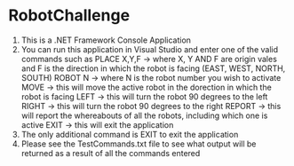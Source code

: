 # RobotChallenge

1. This is a .NET Framework Console Application
2. You can run this application in Visual Studio and enter one of the valid commands such as 
PLACE X,Y,F     -> where X, Y AND F are origin vales and F is the direction in which the robot is facing (EAST, WEST, NORTH, SOUTH) 
ROBOT N         -> where N is the robot number you wish to activate
MOVE            -> this will move the active robot in the dorection in which the robot is facing
LEFT            -> this will turn the robot 90 degrees to the left
RIGHT           -> this will turn the robot 90 degrees to the right
REPORT          -> this will report the whereabouts of all the robots, including which one is active
EXIT            -> this will exit the application
3. The only additional command is EXIT to exit the application
4. Please see the TestCommands.txt file to see what output will be returned as a result of all the commands entered  